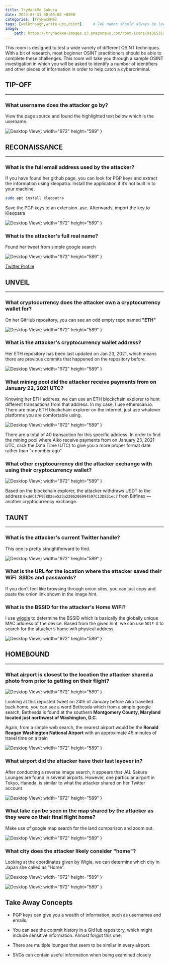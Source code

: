 ```yaml
---
title: TryHackMe Sakura
date: 2024-03-31 00:00:00 +0800
categories: [TryHackMe]
tags: [walkthough,write-ups,osint]     # TAG names should always be lowercase
image:
    path: https://tryhackme-images.s3.amazonaws.com/room-icons/9a365314266266592078724ce18b248b.png
---
```


This room is designed to test a wide variety of different OSINT techniques. With a bit of research, most beginner OSINT practitioners should be able to complete these challenges. This room will take you through a sample OSINT investigation in which you will be asked to identify a number of identifiers and other pieces of information in order to help catch a cybercriminal.

## **TIP-OFF**
---
### **What username does the attacker go by?**

View the page source and found the highlighted text below which is the username.

![Desktop View](/assets/images/sakura/username.png){: width="972" height="589" }

## **RECONAISSANCE**
---
### **What is the full email address used by the attacker?**

If you have found her github page, you can look for PGP keys and extract the information using kleopatra. Install the application if it’s not built in to your machine.

```bash
sudo apt install kleopatra
```
Save the PGP keys to an extension .asc. Afterwards, import the key to Kleopatra

![Desktop View](/assets/images/sakura/email.png){: width="972" height="589" }

### **What is the attacker's full real name?**

Found her tweet from simple google search

![Desktop View](/assets/images/sakura/real-name.png){: width="972" height="589" }

[Twitter Profile](https://twitter.com/sakuraloveraiko?lang=en)

## **UNVEIL**
---
### **What cryptocurrency does the attacker own a cryptocurrency wallet for?**

On her GitHub repository, you can see an odd empty repo named **"ETH"**

![Desktop View](/assets/images/sakura/eth-wallet.png){: width="972" height="589" }

### **What is the attacker's cryptocurrency wallet address?**
Her ETH repository has been last updated on Jan 23, 2021, which means there are previous commits that happened on the repository before.

![Desktop View](/assets/images/sakura/eth-addy.png){: width="972" height="589" }

### **What mining pool did the attacker receive payments from on January 23, 2021 UTC?**
Knowing her ETH address, we can use an ETH blockchain explorer to hunt different transactions from that address. In my case, I use etherscan.io. There are many ETH blockchain explorer on the internet, just use whatever platforms you are comfortable using.

![Desktop View](/assets/images/sakura/eth-tx.png){: width="972" height="589" }

There are a total of 40 transaction for this specific address. In order to find the mining pool where Aiko receive payments from on January 23, 2021 UTC, click the Data Time (UTC) to give you a more proper format date rather than “x number ago”

### **What other cryptocurrency did the attacker exchange with using their cryptocurrency wallet?**

![Desktop View](/assets/images/sakura/eth-other.png){: width="972" height="589" }

Based on the blockchain explorer, the attacker withdraws USDT to the address `0xdAC17F958D2ee523a2206206994597C13D831ec7` from Bitfinex — another cryptocurrency exchange.

## **TAUNT**
---
### **What is the attacker's current Twitter handle?**
This one is pretty straightforward to find.

![Desktop View](/assets/images/sakura/twitter-handle.png){: width="972" height="589" }

### **What is the URL for the location where the attacker saved their WiFi  SSIDs and passwords?**
If you don’t feel like browsing through onion sites, you can just copy and paste the onion link shown in the image hint.

### **What is the BSSID for the attacker's Home WiFi?**
I use [wiggle](https://www.wigle.net/) to determine the BSSID which is basically the globally unique MAC address of the device. Based from the given hint, we can use `DK1F-G` to search for the attacker’s home wifi physical address.

![Desktop View](/assets/images/sakura/bssid.png){: width="972" height="589" }

## **HOMEBOUND**
---
### **What airport is closest to the location the attacker shared a photo from prior to getting on their flight?**

![Desktop View](/assets/images/sakura/bethesda.png){: width="972" height="589" }

Looking at this reposted tweet on 24th of January before Aiko travelled back home, you can see a word Bethesda which from a simple google search, Bethesda is found at the southern **Montgomery County, Maryland located just northwest of Washington, D.C**.

Again, from a simple web search, the nearest airport would be the  **Ronald Reagan Washington National Airport** with an approximate 45 minutes of travel time on a train

![Desktop View](/assets/images/sakura/near-airport.png){: width="972" height="589" }

### **What airport did the attacker have their last layover in?**

After conducting a reverse image search, it appears that JAL Sakura Lounges are found in several airports. However, one particular airport in Tokyo, Haneda, is similar to what the attacker shared on her Twitter account.

![Desktop View](/assets/images/sakura/haneda.png){: width="972" height="589" }

### **What lake can be seen in the map shared by the attacker as they were on their final flight home?**

Make use of google map search for the land comparison and zoom out.

![Desktop View](/assets/images/sakura/lake.png){: width="972" height="589" }

### **What city does the attacker likely consider "home"?**

Looking at the coordinates given by Wigle, we can determine which city in Japan she called as “Home”.

![Desktop View](/assets/images/sakura/coordinates.png){: width="972" height="589" }

![Desktop View](/assets/images/sakura/googlemaps.png){: width="972" height="589" }

## **Take Away Concepts**
- PGP keys can give you a wealth of information, such as usernames and emails.

- You can see the commit history in a GitHub repository, which might include sensitive information. Almost forgot this one.

- There are multiple lounges that seem to be similar in every airport.

- SVGs can contain useful information when being examined closely


